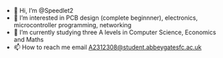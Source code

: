 - 👋 Hi, I’m @Speedlet2
- 👀 I’m interested in PCB design (complete beginnner), electronics, microcontroller programming, networking
- 🌱 I’m currently studying three A levels in Computer Science, Economics and Maths
- 📫 How to reach me email A2312308@student.abbeygatesfc.ac.uk

<!---
Speedlet2/Speedlet2 is a ✨ special ✨ repository because its `README.md` (this file) appears on your GitHub profile.
You can click the Preview link to take a look at your changes.
--->
